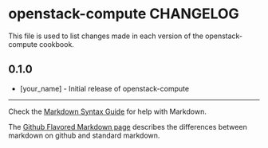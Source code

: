 openstack-compute CHANGELOG
===========================

This file is used to list changes made in each version of the openstack-compute cookbook.

0.1.0
-----
- [your_name] - Initial release of openstack-compute

- - -
Check the [Markdown Syntax Guide](http://daringfireball.net/projects/markdown/syntax) for help with Markdown.

The [Github Flavored Markdown page](http://github.github.com/github-flavored-markdown/) describes the differences between markdown on github and standard markdown.
